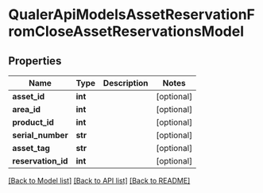 # QualerApiModelsAssetReservationFromCloseAssetReservationsModel

## Properties
Name | Type | Description | Notes
------------ | ------------- | ------------- | -------------
**asset_id** | **int** |  | [optional] 
**area_id** | **int** |  | [optional] 
**product_id** | **int** |  | [optional] 
**serial_number** | **str** |  | [optional] 
**asset_tag** | **str** |  | [optional] 
**reservation_id** | **int** |  | [optional] 

[[Back to Model list]](../README.md#documentation-for-models) [[Back to API list]](../README.md#documentation-for-api-endpoints) [[Back to README]](../README.md)

